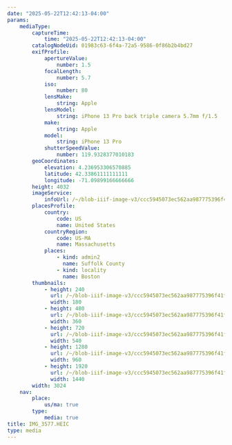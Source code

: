 ```yaml
---
date: "2025-05-22T12:42:13-04:00"
params:
    mediaType:
        captureTime:
            time: "2025-05-22T12:42:13-04:00"
        catalogNodeUid: 01983c63-6f4a-72a5-9586-0f86b2b4bd27
        exifProfile:
            apertureValue:
                number: 1.5
            focalLength:
                number: 5.7
            iso:
                number: 80
            lensMake:
                string: Apple
            lensModel:
                string: iPhone 13 Pro back triple camera 5.7mm f/1.5
            make:
                string: Apple
            model:
                string: iPhone 13 Pro
            shutterSpeedValue:
                number: 119.9328377010183
        geoCoordinates:
            elevation: 4.236953306570885
            latitude: 42.33861111111111
            longitude: -71.09899166666666
        height: 4032
        imageService:
            infoUrl: /~/blob-iiif-image-v3/ccc5945073ec562aa987775396f41f71262cda480597eb336fbe4e4cf0f69904/info.json
        placesProfile:
            country:
                code: US
                name: United States
            countryRegion:
                code: US-MA
                name: Massachusetts
            places:
                - kind: admin2
                  name: Suffolk County
                - kind: locality
                  name: Boston
        thumbnails:
            - height: 240
              url: /~/blob-iiif-image-v3/ccc5945073ec562aa987775396f41f71262cda480597eb336fbe4e4cf0f69904/full/180%2C240/0/default.jpg
              width: 180
            - height: 480
              url: /~/blob-iiif-image-v3/ccc5945073ec562aa987775396f41f71262cda480597eb336fbe4e4cf0f69904/full/360%2C480/0/default.jpg
              width: 360
            - height: 720
              url: /~/blob-iiif-image-v3/ccc5945073ec562aa987775396f41f71262cda480597eb336fbe4e4cf0f69904/full/540%2C720/0/default.jpg
              width: 540
            - height: 1280
              url: /~/blob-iiif-image-v3/ccc5945073ec562aa987775396f41f71262cda480597eb336fbe4e4cf0f69904/full/960%2C1280/0/default.jpg
              width: 960
            - height: 1920
              url: /~/blob-iiif-image-v3/ccc5945073ec562aa987775396f41f71262cda480597eb336fbe4e4cf0f69904/full/1440%2C1920/0/default.jpg
              width: 1440
        width: 3024
    nav:
        place:
            us/ma: true
        type:
            media: true
title: IMG_3577.HEIC
type: media
---
```

